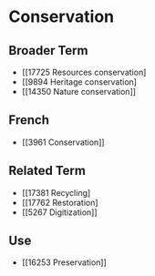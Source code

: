 # Conservation  

## Broader Term

- [[17725 Resources conservation]
- [[9894 Heritage conservation]
- [[14350 Nature conservation]]  

## French

- [[3961 Conservation]]  

## Related Term

- [[17381 Recycling]
- [[17762 Restoration]
- [[5267 Digitization]]  

## Use

- [[16253 Preservation]]  


